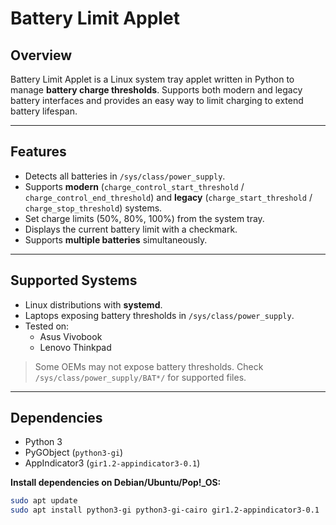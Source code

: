 # Battery Limit Applet

## **Overview**
Battery Limit Applet is a Linux system tray applet written in Python to manage **battery charge thresholds**. Supports both modern and legacy battery interfaces and provides an easy way to limit charging to extend battery lifespan.

---

## **Features**

- Detects all batteries in `/sys/class/power_supply`.
- Supports **modern** (`charge_control_start_threshold` / `charge_control_end_threshold`) and **legacy** (`charge_start_threshold` / `charge_stop_threshold`) systems.
- Set charge limits (50%, 80%, 100%) from the system tray.
- Displays the current battery limit with a checkmark.
- Supports **multiple batteries** simultaneously.

---

## **Supported Systems**

- Linux distributions with **systemd**.
- Laptops exposing battery thresholds in `/sys/class/power_supply`.
- Tested on:
  - Asus Vivobook
  - Lenovo Thinkpad
   
> Some OEMs may not expose battery thresholds. Check `/sys/class/power_supply/BAT*/` for supported files.

---

## **Dependencies**

- Python 3
- PyGObject (`python3-gi`)
- AppIndicator3 (`gir1.2-appindicator3-0.1`)

**Install dependencies on Debian/Ubuntu/Pop!_OS:**

```bash
sudo apt update
sudo apt install python3-gi python3-gi-cairo gir1.2-appindicator3-0.1
